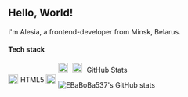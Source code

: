 ## Hello, World!

I'm Alesia, a frontend-developer from Minsk, Belarus. 

#### Tech stack

<div style="display: inline-flex; align-items: center; width: fit-content;"> <img src="https://cdn.jsdelivr.net/gh/devicons/devicon@latest/icons/html5/html5-original.svg" style="height: 20px; margin-right: 5px"/><span style="height: 100%; align-items: center">HTML5</span></div>   <div style="display: inline-flex; align-items: center; width: fit-content;"><img src="https://cdn.jsdelivr.net/gh/devicons/devicon@latest/icons/css3/css3-original.svg" style="height: 20px; margin-right: 5px"/> <span style="height: 100%; align-items: center>CSS3</span></div>   <div style="display: inline-flex; align-items: center; width: fit-content;"><img src="https://cdn.jsdelivr.net/gh/devicons/devicon@latest/icons/javascript/javascript-original.svg" style="height: 20px; margin-right: 5px"/> <span style="height: 100%; align-items: center>Javascript</span></div>   <div style="display: inline-flex; align-items: center; width: fit-content;"> <img src="https://cdn.jsdelivr.net/gh/devicons/devicon@latest/icons/java/java-original.svg" style="height: 20px; margin-right: 5px"/> <span style="height: 100%; align-items: center>Java</span></div>






#### GitHub Stats

![EBaBoBa537's GitHub stats](https://github-readme-stats.vercel.app/api?username=EBaBoBa537&show_icons=true&theme=radical)


